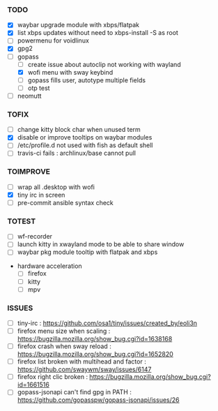 ### TODO
- [x] waybar upgrade module with xbps/flatpak
- [x] list xbps updates without need to xbps-install -S as root
- [ ] powermenu for voidlinux
- [x] gpg2
- [ ] gopass
  - [ ] create issue about autoclip not working with wayland
  - [x] wofi menu with sway keybind
  - [ ] gopass fills user, autotype multiple fields
  - [ ] otp test
- [ ] neomutt

### TOFIX
- [ ] change kitty block char when unused term
- [x] disable or improve tooltips on waybar modules
- [ ] /etc/profile.d not used with fish as default shell
- [ ] travis-ci fails : archlinux/base cannot pull

### TOIMPROVE
- [ ] wrap all .desktop with wofi
- [x] tiny irc in screen
- [ ] pre-commit ansible syntax check

### TOTEST
- [ ] wf-recorder
- [ ] launch kitty in xwayland mode to be able to share window 
- [ ] waybar pkg module tooltip with flatpak and xbps
- hardware acceleration
  - [ ] firefox
  - [ ] kitty
  - [ ] mpv

### ISSUES
- [ ] tiny-irc : https://github.com/osa1/tiny/issues/created_by/eoli3n
- [ ] firefox menu size when scaling : https://bugzilla.mozilla.org/show_bug.cgi?id=1638168
- [ ] firefox crash when sway reload : https://bugzilla.mozilla.org/show_bug.cgi?id=1652820
- [ ] firefox list broken with multihead and factor : https://github.com/swaywm/sway/issues/6147
- [ ] firefox right clic broken : https://bugzilla.mozilla.org/show_bug.cgi?id=1661516
- [ ] gopass-jsonapi can't find gpg in PATH : https://github.com/gopasspw/gopass-jsonapi/issues/26
